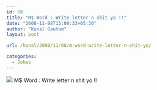 ```yaml
---
id: 58
title: "M$ Word : Write letter n shit yo !!"
date: "2008-11-08T15:00:33+05:30"
author: "Kunal Gautam"
layout: post

url: /kunal/2008/11/08/m-word-write-letter-n-shit-yo/

categories:
  - Jokes
---
```


![](/post/58/msw.jpg)
M$ Word : Write letter n shit yo !!

